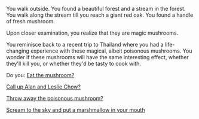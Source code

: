 You walk outside. You found a beautiful forest and a stream in the forest. You walk along the stream 
till you reach a giant red oak. You found a handle of fresh mushroom.

Upon closer examination, you realize that they are magic mushrooms.

You reminisce back to a recent trip to Thailand where you had a life-changing experience with these magical,
albeit poisonous mushrooms.
You wonder if these mushrooms will have the same interesting effect,
whether they'll kill you, or whether they'd be tasty to cook with.

Do you:
[Eat the mushroom?](eat/eat_mushroom.md)

[Call up Alan and Leslie Chow?](call_alan/transported.md)

[Throw away the poisonous mushroom?](poison/poisonous_mushroom.md)

[Scream to the sky and put a marshmallow in your mouth](../scream/scream.md)